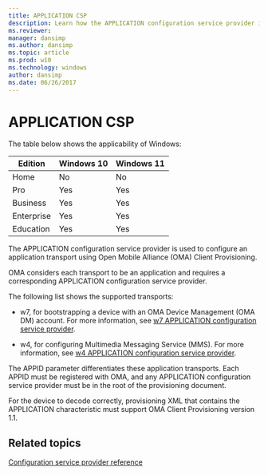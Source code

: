 ```yaml
---
title: APPLICATION CSP
description: Learn how the APPLICATION configuration service provider is used to configure an application transport using Open Mobile Alliance (OMA) Client Provisioning.
ms.reviewer: 
manager: dansimp
ms.author: dansimp
ms.topic: article
ms.prod: w10
ms.technology: windows
author: dansimp
ms.date: 06/26/2017
---
```


# APPLICATION CSP

The table below shows the applicability of Windows:

|Edition|Windows 10|Windows 11|
|--- |--- |--- |
|Home|No|No|
|Pro|Yes|Yes|
|Business|Yes|Yes|
|Enterprise|Yes|Yes|
|Education|Yes|Yes|

The APPLICATION configuration service provider is used to configure an application transport using Open Mobile Alliance (OMA) Client Provisioning.

OMA considers each transport to be an application and requires a corresponding APPLICATION configuration service provider.

The following list shows the supported transports:

- w7, for bootstrapping a device with an OMA Device Management (OMA DM) account. For more information, see [w7 APPLICATION configuration service provider](w7-application-csp.md).

- w4, for configuring Multimedia Messaging Service (MMS). For more information, see [w4 APPLICATION configuration service provider](w4-application-csp.md).

The APPID parameter differentiates these application transports. Each APPID must be registered with OMA, and any APPLICATION configuration service provider must be in the root of the provisioning document.

For the device to decode correctly, provisioning XML that contains the APPLICATION characteristic must support OMA Client Provisioning version 1.1.

## Related topics

[Configuration service provider reference](configuration-service-provider-reference.md)

